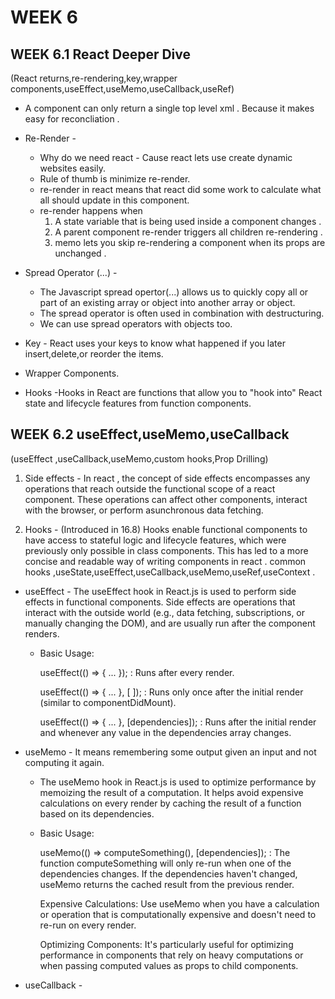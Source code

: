 # WEEK 6

## WEEK 6.1 React Deeper Dive
(React returns,re-rendering,key,wrapper components,useEffect,useMemo,useCallback,useRef)

- A component can only return a single top level xml . Because it makes easy for reconcliation .

- Re-Render -
  -  Why do we need react - Cause react lets use create dynamic websites easily.
    - Rule of thumb is minimize re-render.
  - re-render in  react means that react did some work to calculate what all should update in this component. 
  - re-render happens when 
      1. A state variable that is being used inside a component changes .
      2. A parent component re-render triggers all children re-rendering .
      3. memo lets you skip re-rendering a component when its props are unchanged .

- Spread Operator (...) -
  - The Javascript spread opertor(...) allows us to quickly copy all or part of an existing array or object into another array or object.
  - The spread operator is often used in combination with destructuring.
  - We can use spread operators with objects too.

- Key
        - React uses your keys to know what happened if you later insert,delete,or reorder the items.

- Wrapper Components.
        
- Hooks 
        -Hooks in React are functions that allow you to "hook into" React state and lifecycle features from function components.

## WEEK 6.2 useEffect,useMemo,useCallback
(useEffect ,useCallback,useMemo,custom hooks,Prop Drilling)

1. Side effects -
               In react , the concept of side effects encompasses any operations that reach outside the functional scope of a react component. These operations can affect other components, interact with the browser, or perform asunchronous data fetching.

2. Hooks -      (Introduced in 16.8)
               Hooks enable functional components to have access to stateful logic and lifecycle features, which were previously only possible in class components. This has led to a more concise and readable way of writing components in react . 
                common hooks ,useState,useEffect,useCallback,useMemo,useRef,useContext .

- useEffect - 
The useEffect hook in React.js is used to perform side effects in functional components. Side effects are operations that interact with the outside world (e.g., data fetching, subscriptions, or manually changing the DOM), and are usually run after the component renders.

  - Basic Usage:

    useEffect(() => { ... }); : Runs after every render.

    useEffect(() => { ... }, [ ]); : Runs only once after the initial render (similar to componentDidMount).

    useEffect(() => { ... }, [dependencies]); : Runs after the initial render and whenever any value in the dependencies array changes.

- useMemo - It means remembering some output given an input and not computing it again.

    - The useMemo hook in React.js is used to optimize performance by memoizing the result of a computation. It helps avoid expensive calculations on every render by caching the result of a function based on its dependencies.

    - Basic Usage:

      useMemo(() => computeSomething(), [dependencies]); : The function computeSomething will only re-run when one of the dependencies changes. If the dependencies haven't changed, useMemo returns the cached result from the previous render.

      Expensive Calculations: Use useMemo when you have a calculation or operation that is computationally expensive and doesn't need to re-run on every render.

      Optimizing Components: It's particularly useful for optimizing performance in components that rely on heavy computations or when passing computed values as props to child components.

- useCallback -
 